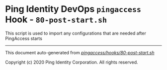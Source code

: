 
# Ping Identity DevOps `pingaccess` Hook - `80-post-start.sh`
 This script is used to import any configurations that are
 needed after PingAccess starts

---
This document auto-generated from _[pingaccess/hooks/80-post-start.sh](https://github.com/pingidentity/pingidentity-docker-builds/blob/master/pingaccess/hooks/80-post-start.sh)_

Copyright (c)  2020 Ping Identity Corporation. All rights reserved.
